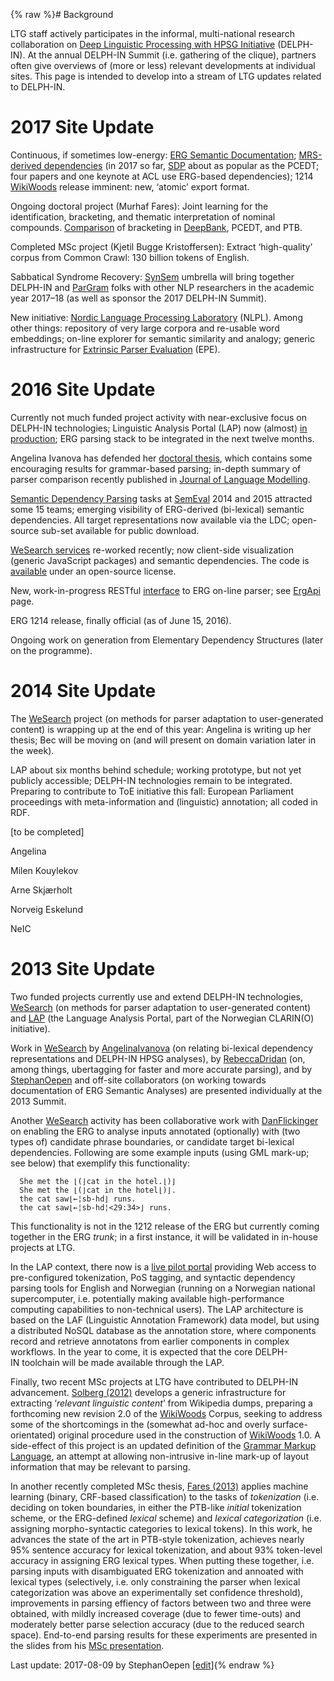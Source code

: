 {% raw %}# Background

LTG staff actively participates in the informal, multi-national research
collaboration on [Deep Linguistic Processing with HPSG
Initiative](http://www.delph-in.net) (DELPH-IN). At the annual
DELPH-IN Summit (i.e. gathering of the clique), partners often give
overviews of (more or less) relevant developments at individual sites.
This page is intended to develop into a stream of LTG updates related to
DELPH-IN.

# 2017 Site Update

Continuous, if sometimes low-energy: [ERG Semantic
Documentation](https://blog.inductorsoftware.com/docsproto/erg/ErgSemantics); [MRS-derived dependencies](https://blog.inductorsoftware.com/docsproto/tools/EdsTop) (in
2017 so far, [SDP](http://sdp.delph-in.net) about as popular as the
PCEDT; four papers and one keynote at ACL use ERG-based dependencies);
1214 [WikiWoods](https://blog.inductorsoftware.com/docsproto/home/WikiWoods) release imminent: new, ‘atomic’ export
format.

Ongoing doctoral project (Murhaf Fares): Joint learning for the
identification, bracketing, and thematic interpretation of nominal
compounds.
[Comparison](http://folk.uio.no/murhaff/nnbracketing/bracketing.html) of
bracketing in [DeepBank](https://blog.inductorsoftware.com/docsproto/home/DeepBank), PCEDT, and PTB.

Completed MSc project (Kjetil Bugge Kristoffersen): Extract
‘high-quality’ corpus from Common Crawl: 130 billion tokens of English.

Sabbatical Syndrome Recovery:
[SynSem](https://cas.oslo.no/research-groups/synsem-from-form-to-meaning-integrating-linguistics-and-computing-article1805-827.html)
umbrella will bring together DELPH-IN and [ParGram](/ParGram) folks with
other NLP researchers in the academic year 2017–18 (as well as sponsor
the 2017 DELPH-IN Summit).

New initiative: [Nordic Language Processing
Laboratory](http://vectors.nlpl.eu) (NLPL). Among other things:
repository of very large corpora and re-usable word embeddings; on-line
explorer for semantic similarity and analogy; generic infrastructure for
[Extrinsic Parser Evaluation](http://epe.nlpl.eu) (EPE).

# 2016 Site Update

Currently not much funded project activity with near-exclusive focus on
DELPH-IN technologies; Linguistic Analysis Portal (LAP) now (almost) [in
production](http://lap.clarino.uio.no); ERG parsing stack to be
integrated in the next twelve months.

Angelina Ivanova has defended her [doctoral
thesis](https://www.duo.uio.no/handle/10852/48673), which contains some
encouraging results for grammar-based parsing; in-depth summary of
parser comparison recently published in [Journal of Language
Modelling](http://jlm.ipipan.waw.pl/index.php/JLM/article/view/101).

[Semantic Dependency Parsing](http://sdp.delph-in.net) tasks at
[SemEval](/SemEval) 2014 and 2015 attracted some 15 teams; emerging
visibility of ERG-derived (bi-lexical) semantic dependencies. All target
representations now available via the LDC; open-source sub-set available
for public download.

[WeSearch services](http://wesearch.delph-in.net) re-worked recently;
now client-side visualization (generic JavaScript packages) and semantic
dependencies. The code is [available](http://svn.delph-in.net/wsi/)
under an open-source license.

New, work-in-progress RESTful
[interface](http://erg.delph-in.net/rest/0.9/parse?derivation=json&input=Abrams%20arrived.)
to ERG on-line parser; see [ErgApi](https://blog.inductorsoftware.com/docsproto/erg/ErgApi) page.

ERG 1214 release, finally official (as of June 15, 2016).

Ongoing work on generation from Elementary Dependency Structures (later
on the programme).

# 2014 Site Update

The
[WeSearch](http://www.mn.uio.no/ifi/english/research/projects/wesearch/)
project (on methods for parser adaptation to user-generated content) is
wrapping up at the end of this year: Angelina is writing up her thesis;
Bec will be moving on (and will present on domain variation later in the
week).

LAP about six months behind schedule; working prototype, but not yet
publicly accessible; DELPH-IN technologies remain to be integrated.
Preparing to contribute to ToE initiative this fall: European Parliament
proceedings with meta-information and (linguistic) annotation; all coded
in RDF.

\[to be completed\]

Angelina

Milen Kouylekov

Arne Skjærholt

Norveig Eskelund

NeIC

# 2013 Site Update

Two funded projects currently use and extend DELPH-IN technologies,
[WeSearch](http://www.mn.uio.no/ifi/english/research/projects/wesearch/)
(on methods for parser adaptation to user-generated content) and
[LAP](http://www.mn.uio.no/ifi/english/research/projects/clarino/) (the
Language Analysis Portal, part of the Norwegian CLARIN(O) initiative).

Work in [WeSearch](https://blog.inductorsoftware.com/docsproto/home/WeSearch) by [AngelinaIvanova](https://blog.inductorsoftware.com/docsproto/tools/AngelinaIvanova) (on
relating bi-lexical dependency representations and DELPH-IN HPSG
analyses), by [RebeccaDridan](https://blog.inductorsoftware.com/docsproto/tools/RebeccaDridan) (on, among things,
ubertagging for faster and more accurate parsing), and by
[StephanOepen](https://blog.inductorsoftware.com/docsproto/tools/StephanOepen) and off-site collaborators (on working
towards documentation of ERG Semantic Analyses) are presented
individually at the 2013 Summit.

Another [WeSearch](https://blog.inductorsoftware.com/docsproto/home/WeSearch) activity has been collaborative work with
[DanFlickinger](https://blog.inductorsoftware.com/docsproto/tools/DanFlickinger) on enabling the ERG to analyse inputs
annotated (optionally) with (two types of) candidate phrase boundaries,
or candidate target bi-lexical dependencies. Following are some example
inputs (using GML mark-up; see below) that exemplify this functionality:

      She met the ⌊(⌋cat in the hotel.⌊)⌋
      She met the ⌊(⌋cat in the hotel⌊)⌋.
      the cat saw⌊←¦sb-hd⌋ runs.
      the cat saw⌊←¦sb-hd¦<29:34>⌋ runs.

This functionality is not in the 1212 release of the ERG but currently
coming together in the ERG *trunk*; in a first instance, it will be
validated in in-house projects at LTG.

In the LAP context, there now is a [live pilot
portal](http://lap.clarino.uio.no) providing Web access to
pre-configured tokenization, PoS tagging, and syntactic dependency
parsing tools for English and Norwegian (running on a Norwegian national
supercomputer, i.e. potentially making available high-performance
computing capabilities to non-technical users). The LAP architecture is
based on the LAF (Linguistic Annotation Framework) data model, but using
a distributed NoSQL database as the annotation store, where components
record and retrieve annotatons from earlier components in complex
workflows. In the year to come, it is expected that the core
DELPH-IN toolchain will be made available through the LAP.

Finally, two recent MSc projects at LTG have contributed to DELPH-IN
advancement. [Solberg (2012)](https://www.duo.uio.no/handle/10852/34914)
develops a generic infrastructure for extracting ‘*relevant linguistic
content*’ from Wikipedia dumps, preparing a forthcoming new revision 2.0
of the [WikiWoods](https://blog.inductorsoftware.com/docsproto/home/WikiWoods) Corpus, seeking to address some of the
shortcomings in the (somewhat ad-hoc and overly surface-orientated)
original procedure used in the construction of [WikiWoods](https://blog.inductorsoftware.com/docsproto/home/WikiWoods)
1.0. A side-effect of this project is an updated definition of the
[Grammar Markup Language](https://blog.inductorsoftware.com/docsproto/tools/ErgGml), an attempt at allowing non-intrusive
in-line mark-up of layout information that may be relevant to parsing.

In another recently completed MSc thesis, [Fares
(2013)](http://www.delph-in.net/2013/ltg/Fares:13.pdf) applies machine
learning (binary, CRF-based classification) to the tasks of
*tokenization* (i.e. deciding on token boundaries, in either the
PTB-like *initial* tokenization scheme, or the ERG-defined *lexical*
scheme) and *lexical categorization* (i.e. assigning morpho-syntactic
categories to lexical tokens). In this work, he advances the state of
the art in PTB-style tokenization, achieves nearly 95% sentence accuracy
for lexical tokenization, and about 93% token-level accuracy in
assigning ERG lexical types. When putting these together, i.e. parsing
inputs with disambiguated ERG tokenization and annoated with lexical
types (selectively, i.e. only constraining the parser when lexical
categorization was above an experimentally set confidence threshold),
improvements in parsing effiency of factors between two and three were
obtained, with mildly increased coverage (due to fewer time-outs) and
moderately better parse selection accuracy (due to the reduced search
space). End-to-end parsing results for these experiments are presented
in the slides from his [MSc
presentation](http://www.delph-in.net/2013/ltg/fares.slides.pdf).

Last update: 2017-08-09 by StephanOepen [[edit](https://github.com/delph-in/docs/wiki/LtgOslo_Delphin/_edit)]{% endraw %}